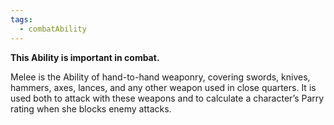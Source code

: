```yaml
---
tags:
  - combatAbility
---
```

**This Ability is important in combat.** 

Melee is the Ability of hand-to-hand weaponry, covering swords, knives, hammers, axes, lances, and any other weapon used in close quarters. It is used both to attack with these weapons and to calculate a character’s Parry rating when she blocks enemy attacks.